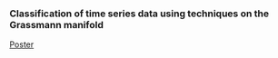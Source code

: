 ### Classification of time series data using techniques on the Grassmann manifold

[Poster](https://github.com/adamguos/manifold/blob/master/poster/poster_abridged.pdf)
